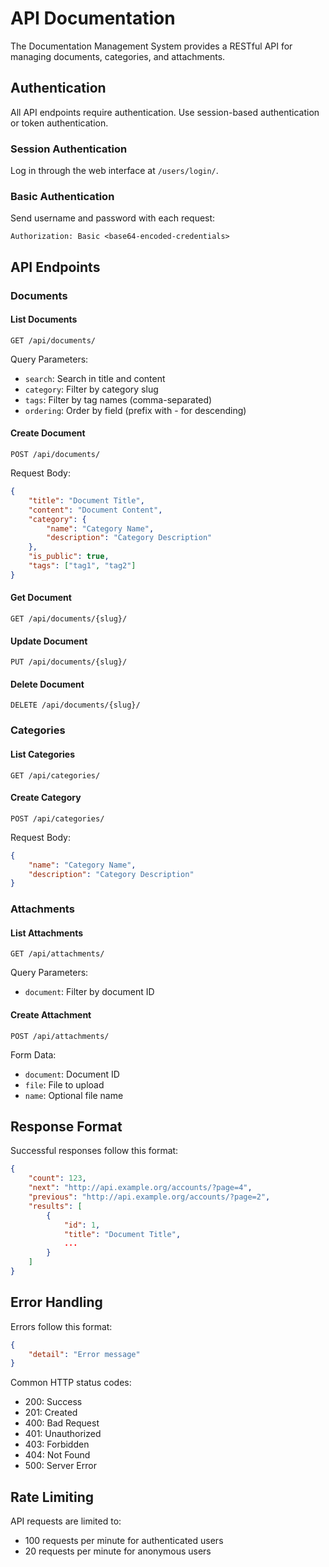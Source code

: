 # API Documentation

The Documentation Management System provides a RESTful API for managing documents, categories, and attachments.

## Authentication

All API endpoints require authentication. Use session-based authentication or token authentication.

### Session Authentication

Log in through the web interface at `/users/login/`.

### Basic Authentication

Send username and password with each request:
```
Authorization: Basic <base64-encoded-credentials>
```

## API Endpoints

### Documents

#### List Documents
```http
GET /api/documents/
```
Query Parameters:
- `search`: Search in title and content
- `category`: Filter by category slug
- `tags`: Filter by tag names (comma-separated)
- `ordering`: Order by field (prefix with - for descending)

#### Create Document
```http
POST /api/documents/
```
Request Body:
```json
{
    "title": "Document Title",
    "content": "Document Content",
    "category": {
        "name": "Category Name",
        "description": "Category Description"
    },
    "is_public": true,
    "tags": ["tag1", "tag2"]
}
```

#### Get Document
```http
GET /api/documents/{slug}/
```

#### Update Document
```http
PUT /api/documents/{slug}/
```

#### Delete Document
```http
DELETE /api/documents/{slug}/
```

### Categories

#### List Categories
```http
GET /api/categories/
```

#### Create Category
```http
POST /api/categories/
```
Request Body:
```json
{
    "name": "Category Name",
    "description": "Category Description"
}
```

### Attachments

#### List Attachments
```http
GET /api/attachments/
```
Query Parameters:
- `document`: Filter by document ID

#### Create Attachment
```http
POST /api/attachments/
```
Form Data:
- `document`: Document ID
- `file`: File to upload
- `name`: Optional file name

## Response Format

Successful responses follow this format:
```json
{
    "count": 123,
    "next": "http://api.example.org/accounts/?page=4",
    "previous": "http://api.example.org/accounts/?page=2",
    "results": [
        {
            "id": 1,
            "title": "Document Title",
            ...
        }
    ]
}
```

## Error Handling

Errors follow this format:
```json
{
    "detail": "Error message"
}
```

Common HTTP status codes:
- 200: Success
- 201: Created
- 400: Bad Request
- 401: Unauthorized
- 403: Forbidden
- 404: Not Found
- 500: Server Error

## Rate Limiting

API requests are limited to:
- 100 requests per minute for authenticated users
- 20 requests per minute for anonymous users
